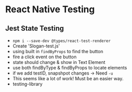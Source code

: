 # React Native Testing

## Jest State Testing

- `npm i --save-dev @types/react-test-renderer`
- Create 'Slogan-test.js'
- using built in `findByProps` to find the button
- fire a click event on the button
- state should change & show in Text Element
- use both findByType & findByProps to locate elements
- if we add testID, snapshpot changes -> Need `-u`
- This seems like a lot of work!  Must be an easier way.
- testing-library
